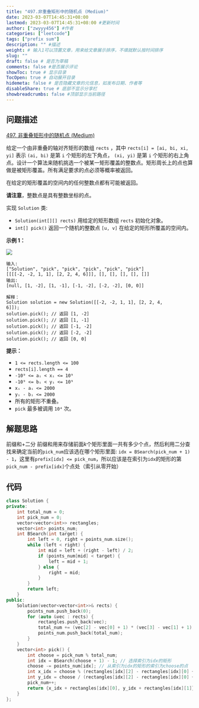 ```yaml
---
title: "497.非重叠矩形中的随机点 (Medium)"
date: 2023-03-07T14:45:31+08:00
lastmod: 2023-03-07T14:45:31+08:00 #更新时间
author: ["zwyyy456"] #作者
categories: ["leetcode"]
tags: ["prefix sum"]
description: "" #描述
weight: # 输入1可以顶置文章，用来给文章展示排序，不填就默认按时间排序
slug: ""
draft: false # 是否为草稿
comments: false #是否展示评论
showToc: true # 显示目录
TocOpen: true # 自动展开目录
hidemeta: false # 是否隐藏文章的元信息，如发布日期、作者等
disableShare: true # 底部不显示分享栏
showbreadcrumbs: false #顶部显示当前路径
---
```

## 问题描述
[497. 非重叠矩形中的随机点 (Medium)](https://leetcode.cn/problems/random-point-in-non-overlapping-rectangles/)

给定一个由非重叠的轴对齐矩形的数组 `rects` ，其中 `rects[i] = [ai, bi, xi, yi]`
表示 `(ai, bi)` 是第 `i` 个矩形的左下角点， `(xi, yi)` 是第 `i`
个矩形的右上角点。设计一个算法来随机挑选一个被某一矩形覆盖的整数点。矩形周长上的点也算做是被矩形覆盖。所有满足要求的点必须等概率被返回。

在给定的矩形覆盖的空间内的任何整数点都有可能被返回。

**请注意**，整数点是具有整数坐标的点。

实现 `Solution` 类:

- `Solution(int[][] rects)` 用给定的矩形数组 `rects` 初始化对象。
- `int[] pick()` 返回一个随机的整数点 `[u, v]` 在给定的矩形所覆盖的空间内。

**示例 1：**

![](https://pic-upyun.zwyyy456.tech/smms/2023-12-26-065502.jpg)

```
输入:
["Solution", "pick", "pick", "pick", "pick", "pick"]
[[[[-2, -2, 1, 1], [2, 2, 4, 6]]], [], [], [], [], []]
输出:
[null, [1, -2], [1, -1], [-1, -2], [-2, -2], [0, 0]]

解释：
Solution solution = new Solution([[-2, -2, 1, 1], [2, 2, 4,
6]]);
solution.pick(); // 返回 [1, -2]
solution.pick(); // 返回 [1, -1]
solution.pick(); // 返回 [-1, -2]
solution.pick(); // 返回 [-2, -2]
solution.pick(); // 返回 [0, 0]
```

**提示：**

- `1 <= rects.length <= 100`
- `rects[i].length == 4`
- `-10⁹ <= aᵢ < xᵢ <= 10⁹`
- `-10⁹ <= bᵢ < yᵢ <= 10⁹`
- `xᵢ - aᵢ <= 2000`
- `yᵢ - bᵢ <= 2000`
- 所有的矩形不重叠。
- `pick` 最多被调用 `10⁴` 次。

## 解题思路
前缀和+二分
前缀和用来存储前面$k$个矩形里面一共有多少个点，然后利用二分查找来确定当前的`pick_num`应该选在哪个矩形里面:
`idx = BSearch(pick_num + 1) - 1`，这里有`prefix[idx] <= pick_num`，所以应该是在索引为`idx`的矩形的第`pick_num - prefix[idx]`个点处（索引从零开始）

## 代码
```cpp
class Solution {
private:
    int total_num = 0;
    int pick_num = 0;
    vector<vector<int>> rectangles;
    vector<int> points_num;
    int BSearch(int target) {
        int left = 0, right = points_num.size();
        while (left < right) {
            int mid = left + (right - left) / 2;
            if (points_num[mid] < target) {
                left = mid + 1;
            } else {
                right = mid;
            }
        }
        return left;
    }
public:
    Solution(vector<vector<int>>& rects) {
        points_num.push_back(0);
        for (auto &vec : rects) {
            rectangles.push_back(vec);
            total_num += (vec[2] - vec[0] + 1) * (vec[3] - vec[1] + 1);
            points_num.push_back(total_num);
        }
    }
    vector<int> pick() {
        int choose = pick_num % total_num;
        int idx = BSearch(choose + 1) - 1; // 选择索引为idx的矩形
        choose -= points_num[idx]; // 从索引为idx的矩形的索引为choose的点
        int x_idx = choose % (rectangles[idx][2] - rectangles[idx][0] + 1); // 对矩形的长取模
        int y_idx = choose / (rectangles[idx][2] - rectangles[idx][0] + 1);
        pick_num++;
        return {x_idx + rectangles[idx][0], y_idx + rectangles[idx][1]};
    }
};
```